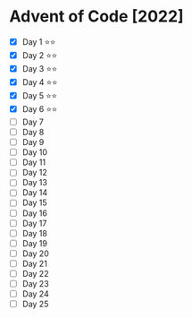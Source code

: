 # Advent of Code [2022]

- [x] Day 1 ⭐⭐
- [x] Day 2 ⭐⭐
- [x] Day 3 ⭐⭐
- [x] Day 4 ⭐⭐
- [x] Day 5 ⭐⭐
- [x] Day 6 ⭐⭐
- [ ] Day 7
- [ ] Day 8
- [ ] Day 9
- [ ] Day 10
- [ ] Day 11
- [ ] Day 12
- [ ] Day 13
- [ ] Day 14
- [ ] Day 15
- [ ] Day 16
- [ ] Day 17
- [ ] Day 18
- [ ] Day 19
- [ ] Day 20
- [ ] Day 21
- [ ] Day 22
- [ ] Day 23
- [ ] Day 24
- [ ] Day 25
